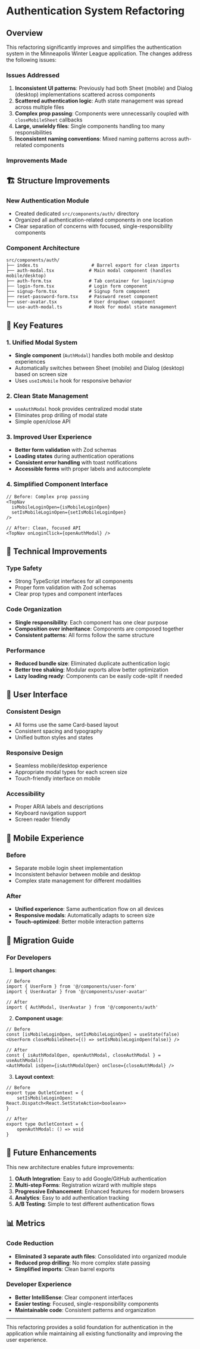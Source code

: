 # Authentication System Refactoring

## Overview

This refactoring significantly improves and simplifies the authentication system in the Minneapolis Winter League application. The changes address the following issues:

### Issues Addressed

1. **Inconsistent UI patterns**: Previously had both Sheet (mobile) and Dialog (desktop) implementations scattered across components
2. **Scattered authentication logic**: Auth state management was spread across multiple files
3. **Complex prop passing**: Components were unnecessarily coupled with `closeMobileSheet` callbacks
4. **Large, unwieldy files**: Single components handling too many responsibilities
5. **Inconsistent naming conventions**: Mixed naming patterns across auth-related components

### Improvements Made

## 🏗️ Structure Improvements

### New Authentication Module

- Created dedicated `src/components/auth/` directory
- Organized all authentication-related components in one location
- Clear separation of concerns with focused, single-responsibility components

### Component Architecture

```
src/components/auth/
├── index.ts                    # Barrel export for clean imports
├── auth-modal.tsx             # Main modal component (handles mobile/desktop)
├── auth-form.tsx              # Tab container for login/signup
├── login-form.tsx             # Login form component
├── signup-form.tsx            # Signup form component
├── reset-password-form.tsx    # Password reset component
├── user-avatar.tsx            # User dropdown component
└── use-auth-modal.ts          # Hook for modal state management
```

## 🎯 Key Features

### 1. Unified Modal System

- **Single component** (`AuthModal`) handles both mobile and desktop experiences
- Automatically switches between Sheet (mobile) and Dialog (desktop) based on screen size
- Uses `useIsMobile` hook for responsive behavior

### 2. Clean State Management

- `useAuthModal` hook provides centralized modal state
- Eliminates prop drilling of modal state
- Simple open/close API

### 3. Improved User Experience

- **Better form validation** with Zod schemas
- **Loading states** during authentication operations
- **Consistent error handling** with toast notifications
- **Accessible forms** with proper labels and autocomplete

### 4. Simplified Component Interface

```tsx
// Before: Complex prop passing
<TopNav
  isMobileLoginOpen={isMobileLoginOpen}
  setIsMobileLoginOpen={setIsMobileLoginOpen}
/>

// After: Clean, focused API
<TopNav onLoginClick={openAuthModal} />
```

## 🔧 Technical Improvements

### Type Safety

- Strong TypeScript interfaces for all components
- Proper form validation with Zod schemas
- Clear prop types and component interfaces

### Code Organization

- **Single responsibility**: Each component has one clear purpose
- **Composition over inheritance**: Components are composed together
- **Consistent patterns**: All forms follow the same structure

### Performance

- **Reduced bundle size**: Eliminated duplicate authentication logic
- **Better tree shaking**: Modular exports allow better optimization
- **Lazy loading ready**: Components can be easily code-split if needed

## 🎨 User Interface

### Consistent Design

- All forms use the same Card-based layout
- Consistent spacing and typography
- Unified button styles and states

### Responsive Design

- Seamless mobile/desktop experience
- Appropriate modal types for each screen size
- Touch-friendly interface on mobile

### Accessibility

- Proper ARIA labels and descriptions
- Keyboard navigation support
- Screen reader friendly

## 📱 Mobile Experience

### Before

- Separate mobile login sheet implementation
- Inconsistent behavior between mobile and desktop
- Complex state management for different modalities

### After

- **Unified experience**: Same authentication flow on all devices
- **Responsive modals**: Automatically adapts to screen size
- **Touch-optimized**: Better mobile interaction patterns

## 🔄 Migration Guide

### For Developers

1. **Import changes**:

```tsx
// Before
import { UserForm } from '@/components/user-form'
import { UserAvatar } from '@/components/user-avatar'

// After
import { AuthModal, UserAvatar } from '@/components/auth'
```

2. **Component usage**:

```tsx
// Before
const [isMobileLoginOpen, setIsMobileLoginOpen] = useState(false)
<UserForm closeMobileSheet={() => setIsMobileLoginOpen(false)} />

// After
const { isAuthModalOpen, openAuthModal, closeAuthModal } = useAuthModal()
<AuthModal isOpen={isAuthModalOpen} onClose={closeAuthModal} />
```

3. **Layout context**:

```tsx
// Before
export type OutletContext = {
	setIsMobileLoginOpen: React.Dispatch<React.SetStateAction<boolean>>
}

// After
export type OutletContext = {
	openAuthModal: () => void
}
```

## 🚀 Future Enhancements

This new architecture enables future improvements:

1. **OAuth Integration**: Easy to add Google/GitHub authentication
2. **Multi-step Forms**: Registration wizard with multiple steps
3. **Progressive Enhancement**: Enhanced features for modern browsers
4. **Analytics**: Easy to add authentication tracking
5. **A/B Testing**: Simple to test different authentication flows

## 📊 Metrics

### Code Reduction

- **Eliminated 3 separate auth files**: Consolidated into organized module
- **Reduced prop drilling**: No more complex state passing
- **Simplified imports**: Clean barrel exports

### Developer Experience

- **Better IntelliSense**: Clear component interfaces
- **Easier testing**: Focused, single-responsibility components
- **Maintainable code**: Consistent patterns and organization

---

This refactoring provides a solid foundation for authentication in the application while maintaining all existing functionality and improving the user experience.
